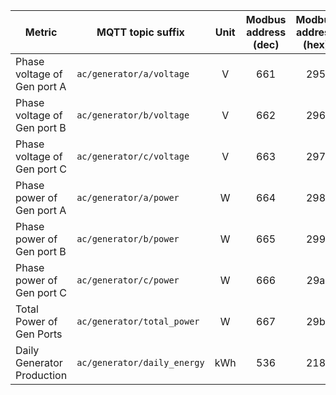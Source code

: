 |Metric|MQTT topic suffix|Unit|Modbus address (dec)|Modbus address (hex)|Modbus data type|Scale factor|
|---|---|:-:|:-:|:-:|:-:|:-:|
|Phase voltage of Gen port A|`ac/generator/a/voltage`|V|661|295|U_WORD|0.1|
|Phase voltage of Gen port B|`ac/generator/b/voltage`|V|662|296|U_WORD|0.1|
|Phase voltage of Gen port C|`ac/generator/c/voltage`|V|663|297|U_WORD|0.1|
|Phase power of Gen port A|`ac/generator/a/power`|W|664|298|U_WORD|1|
|Phase power of Gen port B|`ac/generator/b/power`|W|665|299|U_WORD|1|
|Phase power of Gen port C|`ac/generator/c/power`|W|666|29a|U_WORD|1|
|Total Power of Gen Ports|`ac/generator/total_power`|W|667|29b|U_WORD|1|
|Daily Generator Production|`ac/generator/daily_energy`|kWh|536|218|U_WORD|0.1|

